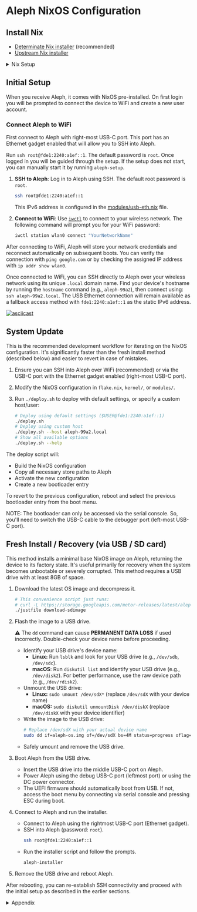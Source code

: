 # Aleph NixOS Configuration

## Install Nix

- [Determinate Nix installer](https://determinate.systems/nix-installer) (recommended)
- [Upstream Nix installer](https://nix.dev/manual/nix/latest/installation/installing-binary#multi-user-installation)

<details>

<summary>Nix Setup</summary>

### Determinate Nix

Add your username to "trusted-users" in `/etc/nix/nix.custom.conf`:
```
# /etc/nix/nix.custom.conf
trusted-users = root <your_username>
```

Restart the nix-daemon:
```sh
# macOS:
sudo launchctl kickstart -k system/systems.determinate.nix-daemon
# Linux:
sudo systemctl restart nix-daemon.service
```

### Upstream Nix

Enable some nix experimental features and add your username to "trusted-users" in `/etc/nix/nix.conf`:
```
# /etc/nix/nix.conf
experimental-features = nix-command flakes
trusted-users = root <your_username>
```

Restart the nix-daemon:
```sh
# macOS:
sudo launchctl kickstart -k system/org.nixos.nix-daemon
# Linux:
sudo systemctl restart nix-daemon.service
```

</details>

## Initial Setup

When you receive Aleph, it comes with NixOS pre-installed. On first login you will be prompted to connect the device to WiFi and create a new user account.

### Connect Aleph to WiFi
First connect to Aleph with right-most USB-C port. This port has an Ethernet gadget enabled that will allow you to SSH into Aleph.

Run `ssh root@fde1:2240:a1ef::1`. The default password is `root`. Once logged in you will be guided through the setup. If the setup does not start, you can manually start it by running `aleph-setup`.

1. **SSH to Aleph**: Log in to Aleph using SSH. The default root password is `root`.
   ```bash
   ssh root@fde1:2240:a1ef::1
   ```
   This IPv6 address is configured in the [modules/usb-eth.nix](modules/usb-eth.nix) file.

2. **Connect to WiFi**: Use [`iwctl`](https://wiki.archlinux.org/title/Iwd#Connect_to_a_network) to connect to your wireless network. The following command will prompt you for your WiFi password:
   ```bash
   iwctl station wlan0 connect "YourNetworkName"
   ```

After connecting to WiFi, Aleph will store your network credentials and reconnect automatically on subsequent boots. You can verify the connection with `ping google.com` or by checking the assigned IP address with `ip addr show wlan0`.

Once connected to WiFi, you can SSH directly to Aleph over your wireless network using its unique `.local` domain name. Find your device's hostname by running the `hostname` command (e.g., `aleph-99a2`), then connect using: `ssh aleph-99a2.local`. The USB Ethernet connection will remain available as a fallback access method with `fde1:2240:a1ef::1` as the static IPv6 address.

[![asciicast](https://asciinema.org/a/716409.svg)](https://asciinema.org/a/716409)

## System Update

This is the recommended development workflow for iterating on the NixOS configuration. It's significantly faster than the fresh install method (described below) and easier to revert in case of mistakes.

1. Ensure you can SSH into Aleph over WiFi (recommended) or via the USB-C port with the Ethernet gadget enabled (right-most USB-C port).

2. Modify the NixOS configuration in `flake.nix`, `kernel/`, or `modules/`.

3. Run `./deploy.sh` to deploy with default settings, or specify a custom host/user:
   ```bash
   # Deploy using default settings ($USER@fde1:2240:a1ef::1)
   ./deploy.sh
   # Deploy using custom host
   ./deploy.sh --host aleph-99a2.local
   # Show all available options
   ./deploy.sh --help
   ```

The deploy script will:
- Build the NixOS configuration
- Copy all necessary store paths to Aleph
- Activate the new configuration
- Create a new bootloader entry

To revert to the previous configuration, reboot and select the previous bootloader entry from the boot menu.

NOTE: The bootloader can only be accessed via the serial console. So, you'll need to switch the USB-C cable to the debugger port (left-most USB-C port).

## Fresh Install / Recovery (via USB / SD card)

This method installs a minimal base NixOS image on Aleph, returning the device to its factory state. It's useful primarily for recovery when the system becomes unbootable or severely corrupted. This method requires a USB drive with at least 8GB of space.

1. Download the latest OS image and decompress it.
   ```bash
   # This convenience script just runs:
   # curl -L https://storage.googleapis.com/metor-releases/latest/aleph-os.img.zst | zstd -d > aleph-os.img
   ./justfile download-sdimage
   ```

2. Flash the image to a USB drive.

    ⚠️ The `dd` command can cause **PERMANENT DATA LOSS** if used incorrectly. Double-check your device name before proceeding.

    - Identify your USB drive's device name:
        - **Linux:** Run `lsblk` and look for your USB drive (e.g., `/dev/sdb`, `/dev/sdc`).
        - **macOS**: Run `diskutil list` and identify your USB drive (e.g., `/dev/disk2`). For better performance, use the raw device path (e.g., `/dev/rdisk2`).
    - Unmount the USB drive:
        - **Linux:** `sudo umount /dev/sdX*` (replace `/dev/sdX` with your device name)
        - **macOS:** `sudo diskutil unmountDisk /dev/diskX` (replace `/dev/diskX` with your device identifier)
    - Write the image to the USB drive:
      ```bash
      # Replace /dev/sdX with your actual device name
      sudo dd if=aleph-os.img of=/dev/sdX bs=4M status=progress oflag=sync
      ```
    - Safely umount and remove the USB drive.

3. Boot Aleph from the USB drive.
    - Insert the USB drive into the middle USB-C port on Aleph.
    - Power Aleph using the debug USB-C port (leftmost port) or using the DC power connector.
    - The UEFI firmware should automatically boot from USB. If not, access the boot menu by connecting via serial console and pressing ESC during boot.

4. Connect to Aleph and run the installer.
    - Connect to Aleph using the rightmost USB-C port (Ethernet gadget).
    - SSH into Aleph (password: `root`).
      ```bash
      ssh root@fde1:2240:a1ef::1
      ```
    - Run the installer script and follow the prompts.
      ```bash
      aleph-installer
      ```

5. Remove the USB drive and reboot Aleph.

After rebooting, you can re-establish SSH connectivity and proceed with the initial setup as described in the earlier sections.

<details>

<summary>Appendix</summary>

## Manual WiFi Setup

1. **Establish Connection**: Connect to Aleph via the right-most USB-C port (which has the Ethernet gadget enabled). This sets up a local network connection between your computer and Aleph over USB.

2. **SSH to Aleph**: Log in to Aleph using SSH. The default root password is `root`.
   ```bash
   ssh root@fde1:2240:a1ef::1
   ```
   This IPv6 address is configured in the [modules/usb-eth.nix](modules/usb-eth.nix) file.

3. **Connect to WiFi**: Use [`iwctl`](https://wiki.archlinux.org/title/Iwd#Connect_to_a_network) to connect to your wireless network. The following command will prompt you for your WiFi password:
   ```bash
   iwctl station wlan0 connect "YourNetworkName"
   ```

After connecting to WiFi, Aleph will store your network credentials and reconnect automatically on subsequent boots. You can verify the connection with `ping google.com` or by checking the assigned IP address with `ip addr show wlan0`.

Once connected to WiFi, you'll be able to SSH directly to Aleph over your wireless network, which is more convenient for ongoing development. The USB Ethernet connection will remain available as a fallback access method.

</details>
